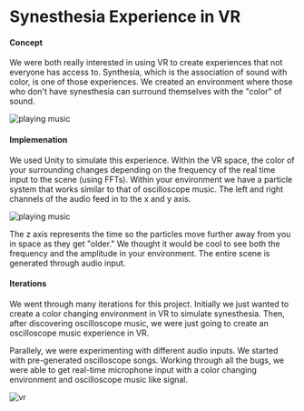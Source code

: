 # Synesthesia Experience in VR 


#### Concept
We were both really interested in using VR to create experiences that not everyone has access to. Synthesia, which is the association of sound with color, is one of those experiences. We created an environment where those who don't have synesthesia can surround themselves with the "color" of sound. 

![playing music](https://github.com/ranjinipnarayan/VR_Synesthesia/blob/master/final_images/IMG_5970.JPG)

#### Implemenation 
We used Unity to simulate this experience. Within the VR space, the color of your surrounding changes depending on the frequency of the real time input to the scene (using FFTs). Within your environment we have a particle system that works similar to that of oscilloscope music. The left and right channels of the audio feed in to the x and y axis. 

![playing music](https://github.com/ranjinipnarayan/VR_Synesthesia/blob/master/final_images/IMG_5948.JPG)

The z axis represents the time so the particles move further away from you in space as they get "older." We thought it would be cool to see both the frequency and the amplitude in your environment. The entire scene is generated through audio input. 

#### Iterations 
We went through many iterations for this project. Initially we just wanted to create a color changing environment in VR to simulate synesthesia. Then, after discovering oscilloscope music, we were just going to create an oscilloscope music experience in VR. 

Parallely, we were experimenting with different audio inputs. We started with pre-generated oscilloscope songs. Working through all the bugs, we were able to get real-time microphone input with a color changing environment and oscilloscope music like signal. 

![vr](https://github.com/ranjinipnarayan/VR_Synesthesia/blob/master/final_images/IMG_5994.JPG)
